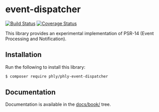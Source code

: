# event-dispatcher

[![Build Status](https://secure.travis-ci.org/phly/phly-event-dispatcher.svg?branch=master)](https://secure.travis-ci.org/phly/phly-event-dispatcher)
[![Coverage Status](https://coveralls.io/repos/github/phly/phly-event-dispatcher/badge.svg?branch=master)](https://coveralls.io/github/phly/phly-event-dispatcher?branch=master)

This library provides an experimental implementation of PSR-14 (Event Processing
and Notification).

## Installation

Run the following to install this library:

```bash
$ composer require phly/phly-event-dispatcher
```

## Documentation

Documentation is available in the [docs/book/](docs/book/) tree.
